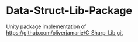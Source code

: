 # Data-Struct-Lib-Package
Unity package implementation of https://github.com/oliverjamarie/C_Sharp_Lib.git
